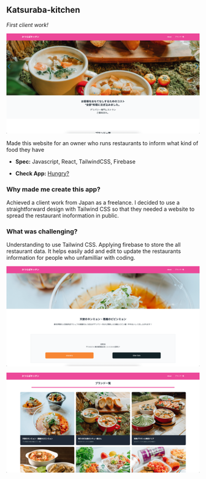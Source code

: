 ## Katsuraba-kitchen

_First client work!_

![pic1](https://github.com/likuor/portfolio-ts/blob/main/public/image/works/Katsuraba-kitchen/Katsuraba.png)

Made this website for an owner who runs restaurants to inform what kind of food they have

- **Spec:** Javascript, React, TailwindCSS, Firebase

- **Check App:** [Hungry?](https://katsuraba-kitchien.netlify.app/)

### Why made me create this app?

Achieved a client work from Japan as a freelance. I decided to use a straightforward design with Tailwind CSS so that they needed a website to spread the restaurant inoformation in public.

### What was challenging?

Understanding to use Tailwind CSS. Applying firebase to store the all restaurant data. It helps easily add and edit to update the restaurants information for people who unfamilliar with coding.

![pic2](https://github.com/likuor/portfolio-ts/blob/main/public/image/works/Katsuraba-kitchen/Katsuraba_detail.png)

![pic3](https://github.com/likuor/portfolio-ts/blob/main/public/image/works/Katsuraba-kitchen/katsuraba_items.png)
